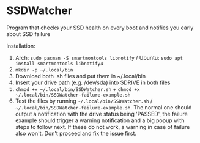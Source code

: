 # SSDWatcher
Program that checks your SSD health on every boot and notifies you early about SSD failure

Installation:
1.  Arch: `sudo pacman -S smartmontools libnotify` / Ubuntu: `sudo apt install smartmontools libnotify4`
2.  `mkdir -p ~/.local/bin`
3.  Download both .sh files and put them in ~/.local/bin
4.  Insert your drive path (e.g. /dev/sda) into $DRIVE in both files
5.  `chmod +x ~/.local/bin/SSDWatcher.sh` + `chmod +x ~/.local/bin/SSDWatcher-failure-example.sh`
6.  Test the files by running `~/.local/bin/SSDWatcher.sh` / `~/.local/bin/SSDWatcher-failure-example.sh`. The normal one should output a notification with the drive status being 'PASSED', the failure example should trigger a warning notification and a big popup with steps to follow next. If these do not work, a warning in case of failure also won't. Don't proceed and fix the issue first.
